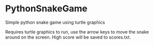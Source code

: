 # PythonSnakeGame
Simple python snake game using turtle graphics

Requires turtle graphics to run, use the arrow keys to move the snake around on the screen. High score will be saved to scores.txt.
